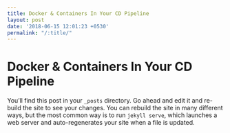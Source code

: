 ```yaml
---
title: Docker & Containers In Your CD Pipeline
layout: post
date: '2018-06-15 12:01:23 +0530'
permalink: "/:title/"
---
```


# Docker & Containers In Your CD Pipeline

You’ll find this post in your `_posts` directory. Go ahead and edit it and re-build the site to see your changes. You can rebuild the site in many different ways, but the most common way is to run `jekyll serve`, which launches a web server and auto-regenerates your site when a file is updated.